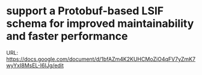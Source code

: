 # support a Protobuf-based LSIF schema for improved maintainability and faster performance

URL: https://docs.google.com/document/d/1bfAZm4K2KUHCMoZiO4qFV7yZmK7wyYxI8MsEL-I6IJg/edit

